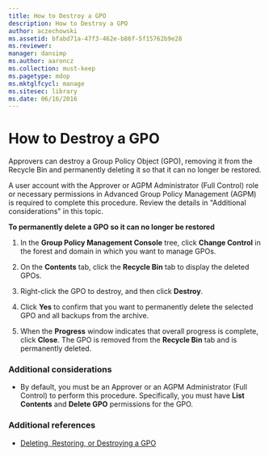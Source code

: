 ```yaml
---
title: How to Destroy a GPO
description: How to Destroy a GPO
author: aczechowski
ms.assetid: bfabd71a-47f3-462e-b86f-5f15762b9e28
ms.reviewer: 
manager: dansimp
ms.author: aaroncz
ms.collection: must-keep
ms.pagetype: mdop
ms.mktglfcycl: manage
ms.sitesec: library
ms.date: 06/16/2016
---
```



# How to Destroy a GPO


Approvers can destroy a Group Policy Object (GPO), removing it from the Recycle Bin and permanently deleting it so that it can no longer be restored.

A user account with the Approver or AGPM Administrator (Full Control) role or necessary permissions in Advanced Group Policy Management (AGPM) is required to complete this procedure. Review the details in "Additional considerations" in this topic.

**To permanently delete a GPO so it can no longer be restored**

1.  In the **Group Policy Management Console** tree, click **Change Control** in the forest and domain in which you want to manage GPOs.

2.  On the **Contents** tab, click the **Recycle Bin** tab to display the deleted GPOs.

3.  Right-click the GPO to destroy, and then click **Destroy**.

4.  Click **Yes** to confirm that you want to permanently delete the selected GPO and all backups from the archive.

5.  When the **Progress** window indicates that overall progress is complete, click **Close**. The GPO is removed from the **Recycle Bin** tab and is permanently deleted.

### Additional considerations

-   By default, you must be an Approver or an AGPM Administrator (Full Control) to perform this procedure. Specifically, you must have **List Contents** and **Delete GPO** permissions for the GPO.

### Additional references

-   [Deleting, Restoring, or Destroying a GPO](deleting-restoring-or-destroying-a-gpo-agpm30ops.md)

 

 





